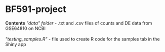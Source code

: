 # BF591-project

**Contents**
*"data" folder* - .txt and .csv files of counts and DE data from GSE64810 on NCBI <br>
<br>
*"testing_samples.R"* - file used to create R code for the samples tab in the Shiny app


